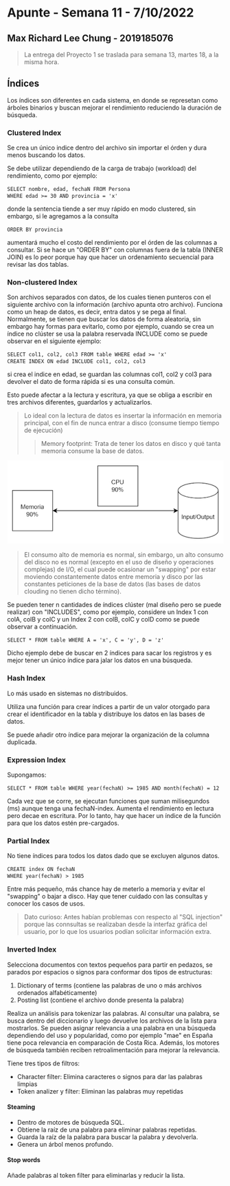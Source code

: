 # Apunte - Semana 11 - 7/10/2022
## Max Richard Lee Chung - 2019185076
> La entrega del Proyecto 1 se traslada para semana 13, martes 18, a la misma hora.

## Índices
Los índices son diferentes en cada sistema, en donde se represetan como árboles binarios y buscan mejorar el rendimiento reduciendo la duración de búsqueda.

### Clustered Index
Se crea un único indice dentro del archivo sin importar el órden y dura menos buscando los datos. 

Se debe utilizar dependiendo de la carga de trabajo (workload) del rendimiento, como por ejemplo: 

```
SELECT nombre, edad, fechaN FROM Persona
WHERE edad >= 30 AND provincia = 'x'
```

donde la sentencia tiende a ser muy rápido en modo clustered, sin embargo, si le agregamos a la consulta 

```
ORDER BY provincia
```

aumentará mucho el costo del rendimiento por el órden de las columnas a consultar. Si se hace un "ORDER BY" con columnas fuera de la tabla (INNER JOIN) es lo peor porque hay que hacer un ordenamiento secuencial para revisar las dos tablas. 

### Non-clustered Index
Son archivos separados con datos, de los cuales tienen punteros con el siguiente archivo con la información (archivo apunta otro archivo). Funciona como un heap de datos, es decir, entra datos y se pega al final. Normalmente, se tienen que buscar los datos de forma aleatoria, sin embargo hay formas para evitarlo, como por ejemplo, cuando se crea un índice no clúster se usa la palabra reservada INCLUDE como se puede observar en el siguiente ejemplo:

```
SELECT col1, col2, col3 FROM table WHERE edad >= 'x'
CREATE INDEX ON edad INCLUDE col1, col2, col3 
```

si crea el indice en edad, se guardan las columnas col1, col2 y col3 para devolver el dato de forma rápida si es una consulta común. 

Esto puede afectar a la lectura y escritura, ya que se obliga a escribir en tres archivos diferentes, guardarlos y actualizarlos.

> Lo ideal con la lectura de datos es insertar la información en memoria principal, con el fin de nunca entrar a disco (consume tiempo tiempo de ejecución)
>>Memory footprint: Trata de tener los datos en disco y qué tanta memoria consume la base de datos.

![Swapping](apunte1-figura1.jpg)

> El consumo alto de memoria es normal, sin embargo, un alto consumo del disco no es normal (excepto en el uso de diseño y operaciones complejas) de I/O, el cual puede ocasionar un "swapping" por estar moviendo constantemente datos entre memoria y disco por las constantes peticiones de la base de datos (las bases de datos clouding no tienen dicho término).

Se pueden tener n cantidades de índices clúster (mal diseño pero se puede realizar) con "INCLUDES", como por ejemplo, considere un Index 1 con colA, colB y colC y un Index 2 con colB, colC y colD como se puede observar a continuación.

```
SELECT * FROM table WHERE A = 'x', C = 'y', D = 'z'
```

Dicho ejemplo debe de buscar en 2 índices para sacar los registros y es mejor tener un único índice para jalar los datos en una búsqueda.

### Hash Index
Lo más usado en sistemas no distribuidos.

Utiliza una función para crear índices a partir de un valor otorgado para crear el identificador en la tabla y distribuye los datos en las bases de datos. 

Se puede añadir otro índice para mejorar la organización de la columna duplicada. 

### Expression Index
Supongamos: 
```
SELECT * FROM table WHERE year(fechaN) >= 1985 AND month(fechaN) = 12
```
Cada vez que se corre, se ejecutan funciones que suman milisegundos (ms) aunque tenga una fechaN-index. Aumenta el rendimiento en lectura pero decae en escritura. Por lo tanto, hay que hacer un índice de la función para que los datos estén pre-cargados. 

### Partial Index
No tiene índices para todos los datos dado que se excluyen algunos datos.
```
CREATE index ON fechaN
WHERE year(fechaN) > 1985
```
Entre más pequeño, más chance hay de meterlo a memoria y evitar el "swapping" o bajar a disco. Hay que tener cuidado con las consultas y conocer los casos de usos.

> Dato curioso: Antes habían problemas con respecto al "SQL injection" porque las connsultas se realizaban desde la interfaz gráfica del usuario, por lo que los usuarios podían solicitar información extra.

### Inverted Index
Selecciona documentos con textos pequeños para partir en pedazos, se parados por espacios o signos para conformar dos tipos de estructuras: 
1. Dictionary of terms (contiene las palabras de uno o más archivos ordenados alfabéticamente)
2. Posting list (contiene el archivo donde presenta la palabra)

Realiza un análisis para tokenizar las palabras. Al consultar una palabra, se busca dentro del diccionario y luego devuelve los archivos de la lista para mostrarlos. Se pueden asignar relevancia a una palabra en una búsqueda dependiendo del uso y popularidad, como por ejemplo "mae" en España tiene poca relevancia en comparación de Costa Rica. Además, los motores de búsqueda también reciben retroalimentación para mejorar la relevancia. 

Tiene tres tipos de filtros: 
* Character filter: Elimina caracteres o signos para dar las palabras limpias
* Token analizer y filter: Eliminan las palabras muy repetidas

#### Steaming
* Dentro de motores de búsqueda SQL. 
* Obtiene la raíz de una palabra para eliminar palabras repetidas.
* Guarda la raíz de la palabra para buscar la palabra y devolverla.
* Genera un árbol menos profundo.


#### Stop words
Añade palabras al token filter para eliminarlas y reducir la lista.
